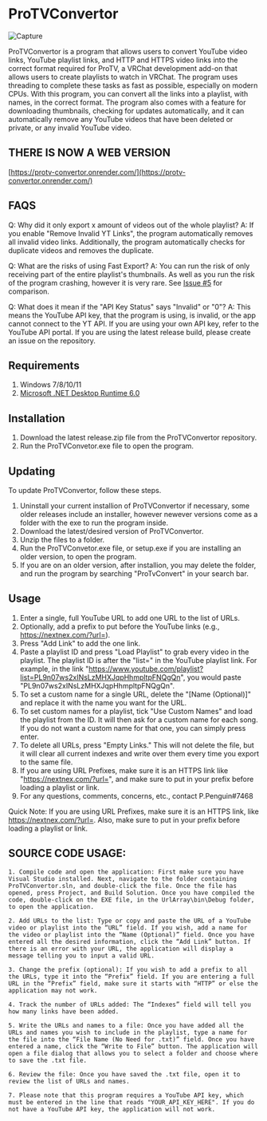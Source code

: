 # ProTVConvertor

![Capture](https://user-images.githubusercontent.com/114284668/231539397-33625ca8-50d0-43b6-90b6-d9dacbd23e32.PNG)

ProTVConvertor is a program that allows users to convert YouTube video links, YouTube playlist links, and HTTP and HTTPS video links into the correct format required for ProTV, a VRChat development add-on that allows users to create playlists to watch in VRChat. The program uses threading to complete these tasks as fast as possible, especially on modern CPUs. With this program, you can convert all the links into a playlist, with names, in the correct format. The program also comes with a feature for downloading thumbnails, checking for updates automatically, and it can automatically remove any YouTube videos that have been deleted or private, or any invalid YouTube video.

## THERE IS NOW A WEB VERSION

[https://protv-convertor.onrender.com/](https://protv-convertor.onrender.com/)

## FAQS
 Q: Why did it only export x amount of videos out of the whole playlist?
 A: If you enable "Remove Invalid YT Links", the program automatically removes all invalid video links. Additionally, the program automatically checks for duplicate videos and 
 removes the duplicate.

 Q: What are the risks of using Fast Export?
 A: You can run the risk of only receiving part of the entire playlist's thumbnails. As well as you run the risk of the program crashing, however it is very rare. See [Issue #5](https://github.com/ifBars/VRChat-ProTVConvertor/releases/tag/v2.4.0) for comparison.

 Q: What does it mean if the "API Key Status" says "Invalid" or "0"?
 A: This means the YouTube API key, that the program is using, is invalid, or the app cannot connect to the YT API. If you are using your own API key, refer to the YouTube API portal. If you are using the latest release 
 build, please create an issue on the repository.

## Requirements
 1. Windows 7/8/10/11
 2. [Microsoft .NET Desktop Runtime 6.0](https://dotnet.microsoft.com/en-us/download/dotnet/6.0)

## Installation
1. Download the latest release.zip file from the ProTVConvertor repository.
2. Run the ProTVConvetor.exe file to open the program.

## Updating
To update ProTVConvertor, follow these steps.
1. Uninstall your current installion of ProTVConvertor if necessary, some older releases include an installer, however newever versions come as a folder with the exe to run the program inside.
2. Download the latest/desired version of ProTVConvertor.
3. Unzip the files to a folder.
4. Run the ProTVConvetor.exe file, or setup.exe if you are installing an older version, to open the program.
5. If you are on an older version, after installion, you may delete the folder, and run the program by searching "ProTvConvert" in your search bar.

## Usage

1. Enter a single, full YouTube URL to add one URL to the list of URLs.
2. Optionally, add a prefix to put before the YouTube links (e.g., https://nextnex.com/?url=).
3. Press "Add Link" to add the one link.
4. Paste a playlist ID and press "Load Playlist" to grab every video in the playlist. The playlist ID is after the "list=" in the YouTube playlist link. For example, in the link "https://www.youtube.com/playlist?list=PL9n07ws2xINsLzMHXJqpHhmpltpFNQgQn", you would paste "PL9n07ws2xINsLzMHXJqpHhmpltpFNQgQn".
5. To set a custom name for a single URL, delete the "[Name (Optional)]" and replace it with the name you want for the URL.
6. To set custom names for a playlist, tick "Use Custom Names" and load the playlist from the ID. It will then ask for a custom name for each song. If you do not want a custom name for that one, you can simply press enter.
7. To delete all URLs, press "Empty Links." This will not delete the file, but it will clear all current indexes and write over them every time you export to the same file.
8. If you are using URL Prefixes, make sure it is an HTTPS link like "https://nextnex.com/?url=", and make sure to put in your prefix before loading a playlist or link.
9. For any questions, comments, concerns, etc., contact P.Penguin#7468

Quick Note: If you are using URL Prefixes, make sure it is an HTTPS link, like https://nextnex.com/?url=. Also, make sure to put in your prefix before loading a playlist or link.

## SOURCE CODE USAGE:

	1. Compile code and open the application: First make sure you have Visual Studio installed. Next, navigate to the folder containing ProTVConvertor.sln, and double-click the file. Once the file has opened, press Project, and Build Solution. Once you have compiled the code, double-click on the EXE file, in the UrlArray\bin\Debug folder, to open the application.
	
	2. Add URLs to the list: Type or copy and paste the URL of a YouTube video or playlist into the “URL” field. If you wish, add a name for the video or playlist into the “Name (Optional)” field. Once you have entered all the desired information, click the “Add Link” button. If there is an error with your URL, the application will display a message telling you to input a valid URL.

	3. Change the prefix (optional): If you wish to add a prefix to all the URLs, type it into the “Prefix” field. If you are entering a full URL in the “Prefix” field, make sure it starts with “HTTP” or else the application may not work.

	4. Track the number of URLs added: The “Indexes” field will tell you how many links have been added.

	5. Write the URLs and names to a file: Once you have added all the URLs and names you wish to include in the playlist, type a name for the file into the “File Name (No Need for .txt)” field. Once you have entered a name, click the “Write to File” button. The application will open a file dialog that allows you to select a folder and choose where to save the .txt file.

	6. Review the file: Once you have saved the .txt file, open it to review the list of URLs and names.

	7. Please note that this program requires a YouTube API key, which must be entered in the line that reads "YOUR_API_KEY_HERE". If you do not have a YouTube API key, the application will not work.
